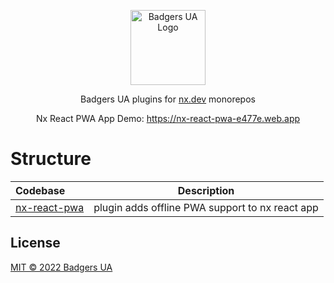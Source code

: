 <p align="center">
  <a href="https://github.com/badgers-ua/" target="blank"><img src="https://avatars.githubusercontent.com/u/106803527?s=200&v=4" width="120" alt="Badgers UA Logo" /></a>
</p>

  <p align="center">Badgers UA plugins for <a href="https://nx.dev" target="_blank">nx.dev</a> monorepos
    <p align="center">

<p align="center">Nx React PWA App Demo: <a href="https://nx-react-pwa-e477e.web.app" target="_blank">https://nx-react-pwa-e477e.web.app</a></p>

# Structure

| Codebase                              |                   Description                   |
| :------------------------------------ | :---------------------------------------------: |
| [nx-react-pwa](packages/nx-react-pwa) | plugin adds offline PWA support to nx react app |

## License

[MIT © 2022 Badgers UA](LICENSE)
